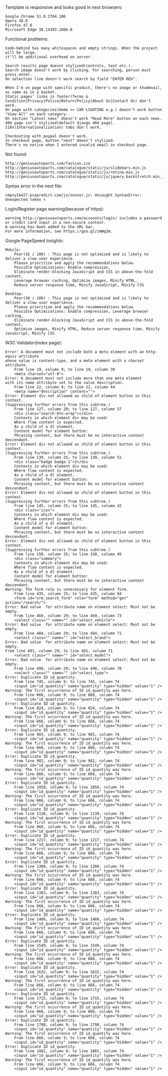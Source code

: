 Template is responsive and looks good in next browsers:

    Google Chrome 51.0.2704.106
    Opera 38.0
    Firefox 47.0
    Microsoft Edge 38.14393.1066.0


Functional problems:
    
    Code-behind has many whitespaces and empty strings. When the project will be large,
    it'll be additional overhead on server.
    
    Search results page doesnt stylized(controls, text etc.).
    Search image doesn't work by clicking. For searching, person must press enter.
    On selection line doesn't work search by field "ENTER REG".
    
    When I'm on page with specific product, there's no image or thumbnail, as same as in a basket.
    Static pages' links in footer(Terms & Condition|Privacy|Police|Return|Policy|About Us|Contact Us) don't work.
    On page with categories(Home >> CAR LIGHTING e.g.) doesn't work button "View All" on each category.
    On section "Latest news" doesn't work "Read More" button on each news.
    404 page isn't stylized(default django 404 page).
    I18n(Internationalization) tabs don't work.
    
    Checkouting with paypal doesn't work.
    In checkout page, button "next" doesn't stylized.
    There's no notice when I entered invalid email in checkout page.
    

Not found:

    http://geniusautoparts.com/favicon.ico
    http://geniusautoparts.com/catalogue/static/js/slidebars.min.js 
    http://geniusautoparts.com/catalogue/static/js/retina.min.js 
    http://geniusautoparts.com/catalogue/static/js/jquery.backstretch.min.js


Syntax error in the next file:

    cmpny16427.pcapredict.com/js/sensor.js: Uncaught SyntaxError: Unexpected token <


Login/Register page warning(because of https):

    warning http://geniusautoparts.com/accounts/login/ includes a password
    or credit card input in a non-secure context.
    A warning has been added to the URL bar.
    For more information, see https://goo.gl/zmWq3m.


Google PageSpeed Insights:

    Mobile:
        Poor(42 / 100) : This page is not optimized and is likely to deliver a slow user experience.
        Please prioritize and apply the recommendations below.
        Possible Optimizations: Enable compression,
        Eliminate render-blocking JavaScript and CSS in above-the-fold content,
        Leverage browser caching, Optimize images, Minify HTML,
        Reduce server response time, Minify JavaScript, Minify CSS

    Desktop:
        Poor(50 / 100) : This page is not optimized and is likely to deliver a slow user experience.
        Please prioritize and apply the recommendations below.
        Possible Optimizations: Enable compression, Leverage browser caching,
        Eliminate render-blocking JavaScript and CSS in above-the-fold content,
        Optimize images, Minify HTML, Reduce server response time, Minify JavaScript, Minify CSS


W3C Validator(index page):

    Error: A document must not include both a meta element with an http-equiv attribute
    whose value is content-type, and a meta element with a charset attribute.
        From line 19, column 9; to line 19, column 30
        <meta charset="utf-8">
    Error: A document must not include more than one meta element
    with its name attribute set to the value description.
        From line 22, column 9; to line 22, column 44
        <meta name="description" content="">
    Error: Element div not allowed as child of element button in this context.
    (Suppressing further errors from this subtree.)
        From line 127, column 29; to line 127, column 57
        <div class="search-btn-wrap"></div>
        Contexts in which element div may be used:
        Where flow content is expected.
        As a child of a dl element.
        Content model for element button:
        Phrasing content, but there must be no interactive content descendant.
    Error: Element div not allowed as child of element button in this context.
    (Suppressing further errors from this subtree.)
        From line 139, column 25; to line 139, column 51
        <div class="badge badge-1">2</div
        Contexts in which element div may be used:
        Where flow content is expected.
        As a child of a dl element.
        Content model for element button:
        Phrasing content, but there must be no interactive content descendant.
    Error: Element div not allowed as child of element button in this context.
    (Suppressing further errors from this subtree.)
        From line 145, column 25; to line 145, column 42
        <div class="icon">
        Contexts in which element div may be used:
        Where flow content is expected.
        As a child of a dl element.
        Content model for element button:
        Phrasing content, but there must be no interactive content descendant.
    Error: Element div not allowed as child of element button in this context.
    (Suppressing further errors from this subtree.)
        From line 150, column 25; to line 150, column 45
        <div class="summary">
        Contexts in which element div may be used:
        Where flow content is expected.
        As a child of a dl element.
        Content model for element button:
        Phrasing content, but there must be no interactive content descendant.
    Warning: The form role is unnecessary for element form.
        From line 435, column 25; to line 435, column 94
        <form id="vrm_search_form" role="form" method="get" action="/search/">
    Error: Bad value  for attribute name on element select: Must not be empty.
        From line 469, column 29; to line 469, column 73
        <select class="" name="" id="select_vehicle">
    Error: Bad value  for attribute name on element select: Must not be empty.
        From line 484, column 29; to line 484, column 71
        <select class="" name="" id="select_brand">
    Error: Bad value  for attribute name on element select: Must not be empty.
    From line 491, column 29; to line 491, column 71
        <select class="" name="" id="select_model">
    Error: Bad value  for attribute name on element select: Must not be empty.
        From line 498, column 29; to line 498, column 70
        <select class="" name="" id="select_type">
    Error: Duplicate ID id_quantity.
        From line 745, column 9; to line 745, column 74
        <input id="id_quantity" name="quantity" type="hidden" value="1" />
    Warning: The first occurrence of ID id_quantity was here.
        From line 666, column 9; to line 666, column 74
        <input id="id_quantity" name="quantity" type="hidden" value="1" />
    Error: Duplicate ID id_quantity.
        From line 824, column 9; to line 824, column 74
        <input id="id_quantity" name="quantity" type="hidden" value="1" />
    Warning: The first occurrence of ID id_quantity was here.
        From line 666, column 9; to line 666, column 74
        <input id="id_quantity" name="quantity" type="hidden" value="1" />
    Error: Duplicate ID id_quantity.
        From line 903, column 9; to line 903, column 74
        <input id="id_quantity" name="quantity" type="hidden" value="1" />
    Warning: The first occurrence of ID id_quantity was here.
        From line 666, column 9; to line 666, column 74
        <input id="id_quantity" name="quantity" type="hidden" value="1" />
    Error: Duplicate ID id_quantity.
        From line 982, column 9; to line 982, column 74
        <input id="id_quantity" name="quantity" type="hidden" value="1" />
    Warning: The first occurrence of ID id_quantity was here.
        From line 666, column 9; to line 666, column 74
        <input id="id_quantity" name="quantity" type="hidden" value="1" />
    Error: Duplicate ID id_quantity.
        From line 1059, column 9; to line 1059, column 74
        <input id="id_quantity" name="quantity" type="hidden" value="1" />
    Warning: The first occurrence of ID id_quantity was here.
        From line 666, column 9; to line 666, column 74
        <input id="id_quantity" name="quantity" type="hidden" value="1" />
    Error: Duplicate ID id_quantity.
        From line 1138, column 9; to line 1138, column 74
        <input id="id_quantity" name="quantity" type="hidden" value="1" />
    Warning: The first occurrence of ID id_quantity was here.
        From line 666, column 9; to line 666, column 74
        <input id="id_quantity" name="quantity" type="hidden" value="1" />
    Error: Duplicate ID id_quantity.
        From line 1217, column 9; to line 1217, column 74
        <input id="id_quantity" name="quantity" type="hidden" value="1" />
    Warning: The first occurrence of ID id_quantity was here.
        From line 666, column 9; to line 666, column 74
        <input id="id_quantity" name="quantity" type="hidden" value="1" />
    Error: Duplicate ID id_quantity.
        From line 1300, column 9; to line 1300, column 74
        <input id="id_quantity" name="quantity" type="hidden" value="1" />
    Warning: The first occurrence of ID id_quantity was here.
        From line 666, column 9; to line 666, column 74
        <input id="id_quantity" name="quantity" type="hidden" value="1" />
    Error: Duplicate ID id_quantity.
        From line 1383, column 9; to line 1383, column 74
        <input id="id_quantity" name="quantity" type="hidden" value="1" />
    Warning: The first occurrence of ID id_quantity was here.
        From line 666, column 9; to line 666, column 74
        <input id="id_quantity" name="quantity" type="hidden" value="1" />
    Error: Duplicate ID id_quantity.
        From line 1466, column 9; to line 1466, column 74
        <input id="id_quantity" name="quantity" type="hidden" value="1" />
    Warning: The first occurrence of ID id_quantity was here.
        From line 666, column 9; to line 666, column 74
        <input id="id_quantity" name="quantity" type="hidden" value="1" />
    Error: Duplicate ID id_quantity.
        From line 1549, column 9; to line 1549, column 74
        <input id="id_quantity" name="quantity" type="hidden" value="1" />
    Warning: The first occurrence of ID id_quantity was here.
        From line 666, column 9; to line 666, column 74
        <input id="id_quantity" name="quantity" type="hidden" value="1" />
    Error: Duplicate ID id_quantity.
        From line 1632, column 9; to line 1632, column 74
        <input id="id_quantity" name="quantity" type="hidden" value="1" />
    Warning: The first occurrence of ID id_quantity was here.
        From line 666, column 9; to line 666, column 74
        <input id="id_quantity" name="quantity" type="hidden" value="1" />
    Error: Duplicate ID id_quantity.
        From line 1715, column 9; to line 1715, column 74
        <input id="id_quantity" name="quantity" type="hidden" value="1" />
    Warning: The first occurrence of ID id_quantity was here.
        From line 666, column 9; to line 666, column 74
        <input id="id_quantity" name="quantity" type="hidden" value="1" />
    Error: Duplicate ID id_quantity.
        From line 1798, column 9; to line 1798, column 74
        <input id="id_quantity" name="quantity" type="hidden" value="1" />
    Warning: The first occurrence of ID id_quantity was here.
        From line 666, column 9; to line 666, column 74
        <input id="id_quantity" name="quantity" type="hidden" value="1" />
    Error: Duplicate ID id_quantity.
        From line 1881, column 9; to line 1881, column 74
        <input id="id_quantity" name="quantity" type="hidden" value="1" />
    Warning: The first occurrence of ID id_quantity was here.
        From line 666, column 9; to line 666, column 74
        <input id="id_quantity" name="quantity" type="hidden" value="1" />
